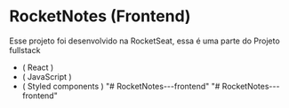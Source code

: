 # RocketNotes (Frontend)

Esse projeto foi desenvolvido na RocketSeat,
essa é uma parte do Projeto fullstack
- ( React  )
- ( JavaScript )
- ( Styled components )
"# RocketNotes---frontend" 
"# RocketNotes---frontend" 
